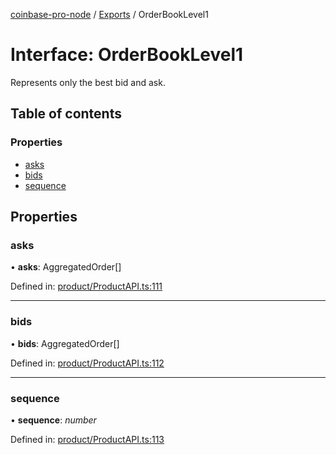 [coinbase-pro-node](../README.md) / [Exports](../modules.md) / OrderBookLevel1

# Interface: OrderBookLevel1

Represents only the best bid and ask.

## Table of contents

### Properties

- [asks](orderbooklevel1.md#asks)
- [bids](orderbooklevel1.md#bids)
- [sequence](orderbooklevel1.md#sequence)

## Properties

### asks

• **asks**: AggregatedOrder[]

Defined in: [product/ProductAPI.ts:111](https://github.com/bennycode/coinbase-pro-node/blob/c3d8f7c/src/product/ProductAPI.ts#L111)

___

### bids

• **bids**: AggregatedOrder[]

Defined in: [product/ProductAPI.ts:112](https://github.com/bennycode/coinbase-pro-node/blob/c3d8f7c/src/product/ProductAPI.ts#L112)

___

### sequence

• **sequence**: *number*

Defined in: [product/ProductAPI.ts:113](https://github.com/bennycode/coinbase-pro-node/blob/c3d8f7c/src/product/ProductAPI.ts#L113)
